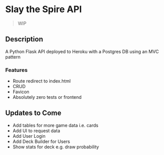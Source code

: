 # Slay the Spire API

> WIP
## Description
A Python Flask API deployed to Heroku with a Postgres DB using an MVC pattern

### Features
- Route redirect to index.html
- CRUD
- Favicon
- Absolutely zero tests or frontend

## Updates to Come
- Add tables for more game data i.e. cards
- Add UI to request data
- Add User Login
- Add Deck Builder for Users
- Show stats for deck e.g. draw probability
